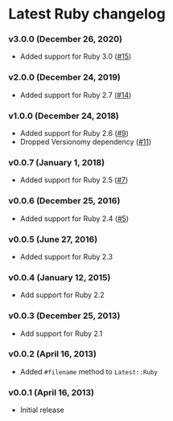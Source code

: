 Latest Ruby changelog
=====================

### v3.0.0 (December 26, 2020)

* Added support for Ruby 3.0
  ([#15](https://github.com/kyrylo/latest_ruby/pull/15))

### v2.0.0 (December 24, 2019)

* Added support for Ruby 2.7
  ([#14](https://github.com/kyrylo/latest_ruby/pull/14))

### v1.0.0 (December 24, 2018)

* Added support for Ruby 2.6
  ([#9](https://github.com/kyrylo/latest_ruby/pull/9))
* Dropped Versionomy dependency
  ([#11](https://github.com/kyrylo/latest_ruby/pull/11))

### v0.0.7 (January 1, 2018)

* Added support for Ruby 2.5
  ([#7](https://github.com/kyrylo/latest_ruby/pull/7))

### v0.0.6 (December 25, 2016)

* Added support for Ruby 2.4
  ([#5](https://github.com/kyrylo/latest_ruby/pull/5))

### v0.0.5 (June 27, 2016)

* Added support for Ruby 2.3

### v0.0.4 (January 12, 2015)

* Add support for Ruby 2.2

### v0.0.3 (December 25, 2013)

* Add support for Ruby 2.1

### v0.0.2 (April 16, 2013)

* Added `#filename` method to `Latest::Ruby`

### v0.0.1 (April 16, 2013)

* Initial release
